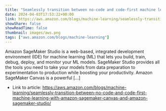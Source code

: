 ```yaml
---
title: "Seamlessly transition between no-code and code-first machine learning with Amazon SageMaker Canvas and Amazon SageMaker Studio"
date: 2024-04-03T17:53:22+00:00
link: https://aws.amazon.com/blogs/machine-learning/seamlessly-transition-between-no-code-and-code-first-machine-learning-with-amazon-sagemaker-canvas-and-amazon-sagemaker-studio/
showShare: false
showReadTime: false
thumbnail: images/aws.png
tags: ["aws.amazon.com/blogs/machine-learning"]
---
```

Amazon SageMaker Studio is a web-based, integrated development environment (IDE) for machine learning (ML) that lets you build, train, debug, deploy, and monitor your ML models. SageMaker Studio provides all the tools you need to take your models from data preparation to experimentation to production while boosting your productivity. Amazon SageMaker Canvas is a powerful […]

- Link to article: https://aws.amazon.com/blogs/machine-learning/seamlessly-transition-between-no-code-and-code-first-machine-learning-with-amazon-sagemaker-canvas-and-amazon-sagemaker-studio/